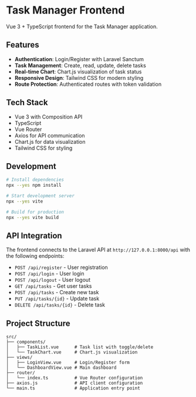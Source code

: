# Task Manager Frontend

Vue 3 + TypeScript frontend for the Task Manager application.

## Features

- **Authentication**: Login/Register with Laravel Sanctum
- **Task Management**: Create, read, update, delete tasks
- **Real-time Chart**: Chart.js visualization of task status
- **Responsive Design**: Tailwind CSS for modern styling
- **Route Protection**: Authenticated routes with token validation

## Tech Stack

- Vue 3 with Composition API
- TypeScript
- Vue Router
- Axios for API communication
- Chart.js for data visualization
- Tailwind CSS for styling

## Development

```bash
# Install dependencies
npx --yes npm install

# Start development server
npx --yes vite

# Build for production
npx --yes vite build
```

## API Integration

The frontend connects to the Laravel API at `http://127.0.0.1:8000/api` with the following endpoints:

- `POST /api/register` - User registration
- `POST /api/login` - User login
- `POST /api/logout` - User logout
- `GET /api/tasks` - Get user tasks
- `POST /api/tasks` - Create new task
- `PUT /api/tasks/{id}` - Update task
- `DELETE /api/tasks/{id}` - Delete task

## Project Structure

```
src/
├── components/
│   ├── TaskList.vue      # Task list with toggle/delete
│   └── TaskChart.vue     # Chart.js visualization
├── views/
│   ├── LoginView.vue     # Login/Register form
│   └── DashboardView.vue # Main dashboard
├── router/
│   └── index.ts          # Vue Router configuration
├── axios.js              # API client configuration
└── main.ts               # Application entry point
```